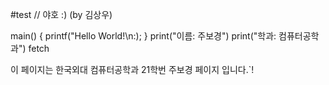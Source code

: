 #test
// 야호 :) (by 김상우)

main()
{
  printf("Hello World!\n:);
  }
print("이름: 주보경")
print("학과: 컴퓨터공학과")
fetch

이 페이지는 한국외대 컴퓨터공학과 21학번 주보경 페이지 입니다.`!

